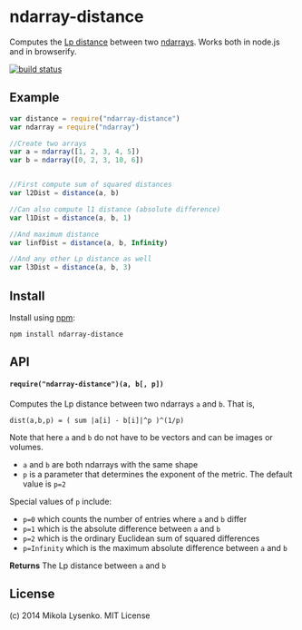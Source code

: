ndarray-distance
================
Computes the [Lp distance](http://en.wikipedia.org/wiki/Lp_space) between two [ndarrays](https://github.com/mikolalysenko/ndarray).  Works both in node.js and in browserify.

[![build status](https://secure.travis-ci.org/scijs/ndarray-distance.png)](http://travis-ci.org/scijs/ndarray-distance)

## Example

```javascript
var distance = require("ndarray-distance")
var ndarray = require("ndarray")

//Create two arrays
var a = ndarray([1, 2, 3, 4, 5])
var b = ndarray([0, 2, 3, 10, 6])


//First compute sum of squared distances
var l2Dist = distance(a, b)

//Can also compute l1 distance (absolute difference)
var l1Dist = distance(a, b, 1)

//And maximum distance
var linfDist = distance(a, b, Infinity)

//And any other Lp distance as well
var l3Dist = distance(a, b, 3)
```

## Install
Install using [npm](https://www.npmjs.com/):

    npm install ndarray-distance

## API

#### `require("ndarray-distance")(a, b[, p])`
Computes the Lp distance between two ndarrays `a` and `b`.  That is,

```
dist(a,b,p) = ( sum |a[i] - b[i]|^p )^(1/p)
```

Note that here `a` and `b` do not have to be vectors and can be images or volumes.

* `a` and `b` are both ndarrays with the same shape
* `p` is a parameter that determines the exponent of the metric.  The default value is `p=2`

Special values of `p` include:

* `p=0` which counts the number of entries where `a` and `b` differ
* `p=1` which is the absolute difference between `a` and `b`
* `p=2` which is the ordinary Euclidean sum of squared differences
* `p=Infinity` which is the maximum absolute difference between `a` and `b`

**Returns** The Lp distance between `a` and `b`

## License
(c) 2014 Mikola Lysenko. MIT License